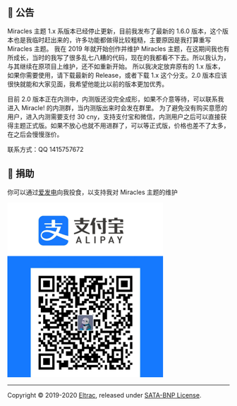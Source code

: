 ## 🚧 公告

Miracles 主题 1.x 系版本已经停止更新，目前我发布了最新的 1.6.0 版本，这个版本也是我临时赶出来的，许多功能都做得比较粗糙，主要原因是我打算重写 Miracles 主题。
我在 2019 年就开始创作并维护 Miracles 主题，在这期间我也有所成长，当时的我写了很多乱七八糟的代码，现在的我都看不下去。所以我认为，与其继续在原项目上维护，还不如重新开始。
所以我决定放弃原有的 1.x 版本，如果你需要使用，请下载最新的 Release，或者下载 1.x 这个分支。2.0 版本应该很快就能和大家见面，我希望他能比以前的版本更加优秀。

目前 2.0 版本正在内测中，内测版还没完全成形，如果不介意等待，可以联系我进入 Miracle! 的内测群，当内测版出来时会发在群里。
为了避免没有购买意愿的用户，进入内测需要支付 30 cny，支持支付宝和微信，内测用户之后可以直接获得主题正式版。如果不放心也就不用进群了，可以等正式版，价格也差不了太多，在之后会慢慢涨价。  

联系方式：QQ 1415757672

## 🎁 捐助

你可以通过[爱发电](https://afdian.net/@Eltrac)向我投食，以支持我对 Miracles 主题的维护

<img src="alipay.png" width="70%">

---

Copyright &copy; 2019-2020 [Eltrac](https://github.com/BigCoke233), released under [SATA-BNP License](https://github.com/BigCoke233/miracles/blob/master/LICENSE).

